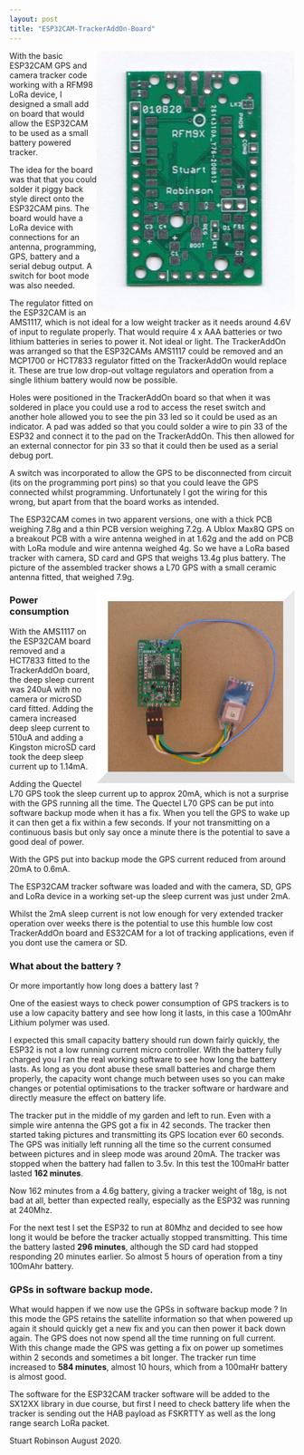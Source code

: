 ```yaml
---
layout: post
title: "ESP32CAM-TrackerAddOn-Board"
---
```


<img align="right" src="/images/TrackerAddOn.jpg" width="350">


With the basic ESP32CAM GPS and camera tracker code working with a RFM98 LoRa device, I designed a small add on board that would allow the ESP32CAM to be used as a small battery powered tracker. 

The idea for the board was that that you could solder it piggy back style direct onto the ESP32CAM pins. The board would have a LoRa device with  connections for an antenna, programming, GPS, battery and a serial debug output. A switch for boot mode was also needed. 

The regulator fitted on the ESP32CAM is an AMS1117, which is not ideal for a low weight tracker as it needs around 4.6V of input to regulate properly. That would require 4 x AAA batteries or two lithium batteries in series to power it. Not ideal or light. The TrackerAddOn was arranged so that the ESP32CAMs AMS1117 could be removed and an MCP1700 or HCT7833 regulator fitted on the TrackerAddOn would replace it. These are true low drop-out voltage regulators and operation from a single lithium battery would now be possible. 

Holes were positioned in the TrackerAddOn board so that when it was soldered in place you could use a rod to access the reset switch and another hole allowed you to see the pin 33 led so it could be used as an indicator. A pad was added so that you could solder a wire to pin 33 of the ESP32 and connect it to the pad on the TrackerAddOn. This then allowed for an external connector for pin 33 so that it could then be used as a serial debug port. 

A switch was incorporated to allow the GPS to be disconnected from circuit (its on the programming port pins) so that you could leave the GPS connected whilst programming. Unfortunately I got the wiring for this wrong, but apart from that the board works as intended. 

The ESP32CAM comes in two apparent versions, one with a thick PCB weighing 7.8g and a thin PCB version weighing 7.2g. A Ublox Max8Q GPS on a breakout PCB with a wire antenna weighed in at 1.62g and the add on PCB with LoRa module and wire antenna weighed 4g. So we have a LoRa based tracker with camera, SD card and GPS that weighs 13.4g plus battery. The picture of the assembled tracker shows a L70 GPS with a small ceramic antenna fitted, that weighed 7.9g.


<img align="right" src="/images/ESP32CAM_Tracker_2.jpg" width="350">



### Power consumption

With the AMS1117 on the ESP32CAM board removed and a HCT7833 fitted to the TrackerAddOn board, the deep sleep current was 240uA with no camera or microSD card fitted. Adding the camera increased deep sleep current to 510uA and adding a Kingston microSD card took the deep sleep current up to 1.14mA.

Adding the Quectel L70 GPS took the sleep current up to approx 20mA, which is not a surprise with the GPS running all the time. The Quectel L70 GPS can be put into software backup mode when it has a fix. When you tell the GPS to wake up it can then get a fix within a few seconds. If your not transmitting on a continuous basis but only say once a minute there is the potential to save a good deal of power. 

With the GPS put into backup mode the GPS current reduced from around 20mA to 0.6mA. 

The ESP32CAM tracker software was loaded and with the camera, SD, GPS and LoRa device in a working set-up the sleep current was just under 2mA. 

Whilst the 2mA sleep current is not low enough for very extended tracker operation over weeks there is the potential to use this humble low cost TrackerAddOn board and ES32CAM for a lot of tracking applications, even if you dont use the camera or SD.  


### What about the battery ?

Or more importantly how long does a battery last ?

One of the easiest ways to check power consumption of GPS trackers is to use a low capacity battery and see how long it lasts, in this case a 100mAhr Lithium polymer was used.

I expected this small capacity battery should run down fairly quickly, the ESP32 is not a low running current micro controller. With the battery fully charged you I ran the real working software to see how long the battery lasts. As long as you dont abuse these small batteries and charge them properly, the capacity wont change much between uses so you can make changes or potential optimisations to the tracker software or hardware and directly measure the effect on battery life. 
 
The tracker put in the middle of my garden and left to run. Even with a simple wire antenna the GPS got a fix in 42 seconds. The tracker then started taking pictures and transmitting its GPS location ever 60 seconds. The GPS was initially left running all the time so the current consumed between pictures and in sleep mode was around 20mA. The tracker was stopped when the battery had fallen to 3.5v. In this test the 100maHr batter lasted **162 minutes**.

Now 162 minutes from a 4.6g battery, giving a tracker weight of 18g, is not bad at all, better than expected really, especially as the ESP32 was running at 240Mhz. 

For the next test I set the ESP32 to run at 80Mhz and decided to see how long it would be before the tracker actually stopped transmitting. This time the battery lasted **296 minutes**, although the SD card had stopped responding 20 minutes earlier. So almost 5 hours of operation from a tiny 100mAhr battery. 

### GPSs in software backup mode.

What would happen if we now use the GPSs in software backup mode ? In this mode the GPS retains the satellite information so that when powered up again it should quickly get a new fix and you can then power it back down again. The GPS does not now spend all the time running on full current. With this change made the GPS was getting a fix on power up sometimes within 2 seconds and sometimes a bit longer. The tracker run time increased to **584 minutes**, almost 10 hours, which from a 100maHr battery is almost good.

The software for the ESP32CAM tracker software will be added to the SX12XX library in due course, but first I need to check battery life when the tracker is sending out the HAB payload as FSKRTTY as well as the long range search LoRa packet. 

Stuart Robinson
August 2020.     